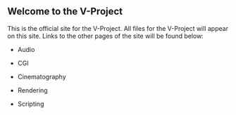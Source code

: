 ## Welcome to the V-Project

This is the official site for the V-Project. All files for the V-Project will appear on this site. Links to the other pages of the site will be found below:

- Audio

- CGI

- Cinematography

- Rendering

- Scripting
